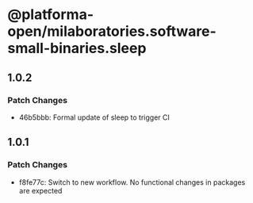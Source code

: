 # @platforma-open/milaboratories.software-small-binaries.sleep

## 1.0.2

### Patch Changes

- 46b5bbb: Formal update of sleep to trigger CI

## 1.0.1

### Patch Changes

- f8fe77c: Switch to new workflow. No functional changes in packages are expected
